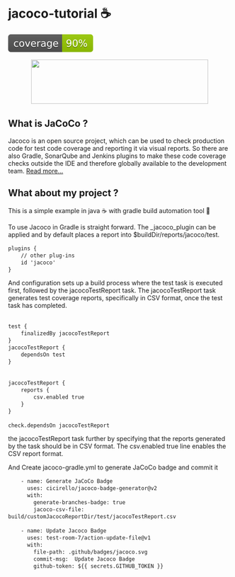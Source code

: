 # jacoco-tutorial ☕

![Coverage](.github/badges/jacoco.svg)

<p align="center">
   <img width="400" height="100" src="https://github.com/BadrOuaddah/jacoco-tutorial/assets/119801735/48dad887-c017-4e41-bc47-3689c2f9a2f6">
</p>

## What is JaCoCo ?

Jacoco is an open source project, which can be used to check production code for test code coverage and reporting it via visual reports. So there are also Gradle, SonarQube and Jenkins plugins to make these code coverage checks outside the IDE and therefore globally available to the development team.
[Read more...](https://www.jacoco.org/)

## What about my project ?

This is a simple example in java ☕ with gradle build automation tool 🐘

To use Jacoco in Gradle is straight forward. The _jacoco_plugin can be applied and by default places a report into $buildDir/reports/jacoco/test.

```
plugins {
    // other plug-ins
    id 'jacoco'
}
```

And configuration sets up a build process where the test task is executed first, followed by the jacocoTestReport task. The jacocoTestReport task generates test coverage reports, specifically in CSV format, once the test task has completed.

```

test {
    finalizedBy jacocoTestReport
}
jacocoTestReport {
    dependsOn test
}


jacocoTestReport {
    reports {
        csv.enabled true
    }
}

check.dependsOn jacocoTestReport
```
the jacocoTestReport task further by specifying that the reports generated by the task should be in CSV format. The csv.enabled true line enables the CSV report format.

And Create jacoco-gradle.yml to generate JaCoCo badge and commit it 

```
    - name: Generate JaCoCo Badge
      uses: cicirello/jacoco-badge-generator@v2
      with:
        generate-branches-badge: true
        jacoco-csv-file: build/customJacocoReportDir/test/jacocoTestReport.csv
        
    - name: Update Jacoco Badge
      uses: test-room-7/action-update-file@v1
      with:
        file-path: .github/badges/jacoco.svg
        commit-msg:  Update Jacoco Badge
        github-token: ${{ secrets.GITHUB_TOKEN }}
```
